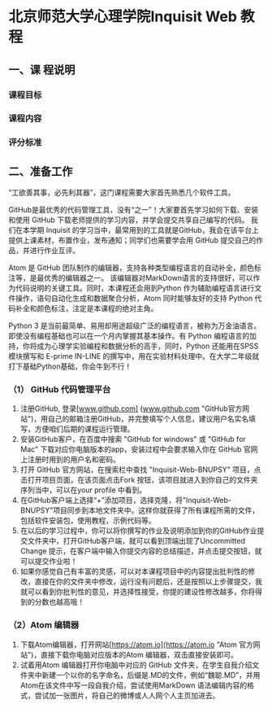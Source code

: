 # 北京师范大学心理学院Inquisit Web 教程

## 一、课 程说明

### 课程目标

### 课程内容

### 评分标准



## 二、准备工作

“工欲善其事，必先利其器”，这门课程需要大家首先熟悉几个软件工具。

GitHub是最优秀的代码管理工具，没有“之一”！大家要首先学习如何下载、安装和使用 GitHub 下载老师提供的学习内容，并学会提交共享自己编写的代码。 我们在本学期 Inquisit 的学习当中，最常用到的工具就是GitHub，我会在该平台上提供上课素材，布置作业，发布通知；同学们也需要学会用 GitHub 提交自己的作品，并进行作业互评。

Atom 是 GitHub 团队制作的编辑器，支持各种类型编程语言的自动补全，颜色标注等，是最优秀的编辑器之一。 该编辑器对MarkDown语言的支持很好，可以作为代码说明的关键工具。同时，本课程还会用到Python 作为辅助编程语言进行文件操作，语句自动化生成和数据聚合分析，Atom 同时能够友好的支持 Python 代码补全和颜色标注，注定是本课程的绝对主角。

Python 3 是当前最简单、易用却用途超级广泛的编程语言，被称为万金油语言。即使没有编程基础也可以在一个月内掌握其基本操作。有 Python 编程语言的加持，你将成为心理学实验编程和数据分析的高手，同时，Python 还能用在SPSS 模块撰写和 E-prime IN-LINE 的撰写中，用在实验材料处理中。在大学二年级就打下基础Python基础，你会牛到不行！


### （1） GitHub 代码管理平台
1. 注册GitHub, 登录[www.github.com] (www.github.com "GitHub官方网站")，用自己的邮箱注册GitHub，并完整填写个人信息，建议用户名实名填写，方便咱们后期的课程运行管理。
2. 安装GitHub客户，在百度中搜索 "GitHub for windows" 或 "GitHub for Mac" 下载对应你电脑版本的app，安装过程中会要求输入你在 GitHub 官网上注册时用到的用户名和密码。
3. 打开 GitHub 官方网站，在搜索栏中查找 "Inquisit-Web-BNUPSY" 项目，点击打开项目页面，在该页面点击Fork 按钮，该项目就进入到你自己的文件夹序列当中，可以在your profile 中看到。
4. 在GitHub客户端上选择“+”添加项目，选择克隆，将"Inquisit-Web-BNUPSY"项目同步到本地文件夹中。这样你就获得了所有课程所需的文件，包括软件安装包，使用教程，示例代码等。
5. 在以后的学习过程中，你可以将你撰写的作业及说明添加到你的GitHub作业提交文件夹中，打开GitHub客户端，就可以看到顶端出现了Uncommitted Change 提示，在客户端中输入你提交内容的总结描述，并点击提交按钮，就可以提交作业啦！
6. 如果你感觉自己有丰富的灵感，可以对本课程项目中的内容提出批判性的修改，直接在你的文件夹中修改，运行没有问题后，还是按照以上步骤提交，我就可以看到你批判性的意见，并选择性接受，你提的建设性修改越多，你将得到的分数也越高哦！

### （2）Atom 编辑器
1. 下载Atom编辑器，打开网站[https://atom.io](https://atom.io "Atom 官方网站")，直接下载你电脑对应版本的Atom 编辑器，双击直接安装即可。
2. 试着用Atom 编辑器打开你电脑中对应的 GitHub 文件夹，在学生自我介绍文件夹中新建一个以你的名字命名，后缀是.MD的文件，例如“魏聪.MD”，并用Atom在该文件中写一段自我介绍，尝试使用MarkDown 语法编辑内容的格式，尝试加一张图片，将自己的微博或人人网个人主页加进去。
